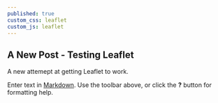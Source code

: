 ```yaml
---
published: true
custom_css: leaflet
custom_js: leaflet
---
```

## A New Post - Testing Leaflet

A new attemept at getting Leaflet to work.

<div id="mapid"></div>

<script>
    // create the map object and set the cooridnates of the initial view: 
    var map = L.map('mapid').setView([51.4833, -3.1833], 10);

    // create the tile layer with correct attribution: 
    L.tileLayer('http://{s}.tiles.mapbox.com/v3/jamesg87.goac2bf1/{z}/{x}/{y}.png', {
        attribution: 'Map data &copy; <a href="http://openstreetmap.org">OpenStreetMap</a> contributors, <a href="http://creativecommons.org/licenses/by-sa/2.0/">CC-BY-SA</a>, Imagery © <a href="http://mapbox.com">Mapbox</a>',
        maxZoom: 18
    }).addTo(map);
</script>
    


Enter text in [Markdown](http://daringfireball.net/projects/markdown/). Use the toolbar above, or click the **?** button for formatting help.
